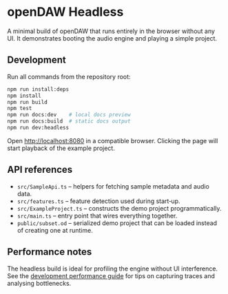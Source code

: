 # openDAW Headless

A minimal build of openDAW that runs entirely in the browser without any UI.
It demonstrates booting the audio engine and playing a simple project.

## Development

Run all commands from the repository root:

```bash
npm run install:deps
npm install
npm run build
npm test
npm run docs:dev    # local docs preview
npm run docs:build  # static docs output
npm run dev:headless
```

Open <http://localhost:8080> in a compatible browser. Clicking the page will
start playback of the example project.

## API references

- `src/SampleApi.ts` – helpers for fetching sample metadata and audio data.
- `src/features.ts` – feature detection used during start‑up.
- `src/ExampleProject.ts` – constructs the demo project programmatically.
- `src/main.ts` – entry point that wires everything together.
- `public/subset.od` – serialized demo project that can be loaded instead of creating one at runtime.

## Performance notes

The headless build is ideal for profiling the engine without UI interference.
See the [development performance guide](../../docs/docs-dev/performance.md) for
tips on capturing traces and analysing bottlenecks.

